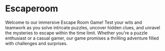 # Escaperoom
Welcome to our immersive Escape Room Game! Test your wits and teamwork as you solve intricate puzzles, uncover hidden clues, and unravel the mysteries to escape within the time limit. Whether you're a puzzle enthusiast or a casual gamer, our game promises a thrilling adventure filled with challenges and surprises.
